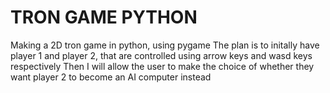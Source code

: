 # TRON GAME PYTHON
Making a 2D tron game in python, using pygame
The plan is to initally have player 1 and player 2, that are controlled using arrow keys and wasd keys respectively
Then I will allow the user to make the choice of whether they want player 2 to become an AI computer instead
